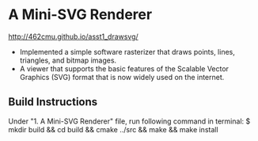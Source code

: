 # A Mini-SVG Renderer
<http://462cmu.github.io/asst1_drawsvg/>

- Implemented a simple software rasterizer that draws points, lines, triangles, and bitmap images.
- A viewer that supports the basic features of the Scalable Vector Graphics (SVG) format that is now widely used on the internet.


## Build Instructions
Under "1. A Mini-SVG Renderer" file, run following command in terminal:
$ mkdir build && cd build && cmake ../src && make && make install

